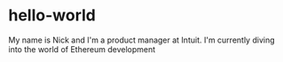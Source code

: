 # hello-world
My name is Nick and I'm a product manager at Intuit. I'm currently diving into the world of Ethereum development

